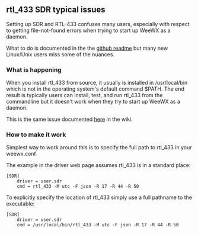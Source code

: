 ## rtl_433 SDR typical issues

Setting up SDR and RTL-433 confuses many users, especially with respect to getting file-not-found errors when trying to start up WeeWX as a daemon.

What to do is documented in the the [github readme](https://github.com/matthewwall/weewx-sdr) but many new Linux/Unix users miss some of the nuances.

### What is happening
When you install rtl_433 from source, it usually is installed in /usr/local/bin which is not in the operating system's default command $PATH.  The end result is typically users can install, test, and run rtl_433 from the commandline but it doesn't work when they try to start up WeeWX as a daemon.

This is the same issue documented [here](faq-command-not-found) in the wiki.

### How to make it work
Simplest way to work around this is to specify the full path to rtl_433 in your weewx.conf

The example in the driver web page assumes rtl_433 is in a standard place:

```
[SDR]
    driver = user.sdr
    cmd = rtl_433 -M utc -F json -R 17 -R 44 -R 50
```

To explicitly specify the location of rtl_433 simply use a full pathname to the executable:

```
[SDR]
    driver = user.sdr
    cmd = /usr/local/bin/rtl_433 -M utc -F json -R 17 -R 44 -R 50
```
